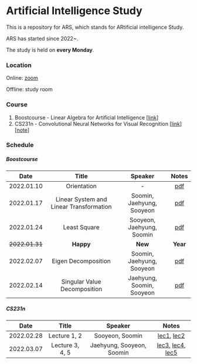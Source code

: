 # Artificial Intelligence Study

This is a repository for ARS, which stands for ARtificial intelligence Study.

ARS has started since 2022~.

The study is held on **every Monday**.

### Location

Online: [zoom](https://snu-ac-kr.zoom.us/j/2492968239?pwd=akZPV2t6YnpBQndaZG5SZ1RTUzNQUT09)

Offline: study room

### Course

1. Boostcourse - Linear Algebra for Artificial Intelligence [[link](https://www.boostcourse.org/ai251/joinLectures/195088)]
2. CS231n - Convolutional Neural Networks for Visual Recognition [[link](https://www.youtube.com/playlist?list=PL3FW7Lu3i5JvHM8ljYj-zLfQRF3EO8sYv)] [[note](http://cs231n.stanford.edu/2017/syllabus.html)]

### Schedule

##### Boostcourse

|    Date    |    Title    | Speaker |                            Notes                             |
| :--------: | :---------: | :-----: | :----------------------------------------------------------: |
| 2022.01.10 | Orientation |    -    | [pdf](https://github.com/syshim77/ARS/tree/master/Boostcourse/0_Orientation) |
| 2022.01.17 | Linear System and Linear Transformation |    Soomin, Jaehyung, Sooyeon    | [pdf](https://github.com/syshim77/ARS/tree/master/Boostcourse/1_Linear) |
| 2022.01.24 | Least Square |    Sooyeon, Jaehyung, Soomin    | [pdf](https://github.com/syshim77/ARS/tree/master/Boostcourse/2_LeastSquare) |
| ~~2022.01.31~~ | **Happy** |    **New**    | **Year** |
| 2022.02.07 | Eigen Decomposition |    Soomin, Jaehyung, Sooyeon    | [pdf](https://github.com/syshim77/ARS/tree/master/Boostcourse/3_EigenDecomposition) |
| 2022.02.14 | Singular Value Decomposition |    Jaehyung, Soomin, Sooyeon    | [pdf](https://github.com/syshim77/ARS/tree/master/Boostcourse/4_SVD) |


##### CS231n

|    Date    |    Title    | Speaker |                            Notes                             |
| :--------: | :---------: | :-----: | :----------------------------------------------------------: |
| 2022.02.28 | Lecture 1, 2 |    Sooyeon, Soomin    | [lec1](https://github.com/syshim77/ARS/tree/master/CS231n/Lecture1), [lec2](https://github.com/syshim77/ARS/tree/master/CS231n/Lecture2)|
| 2022.03.07 | Lecture 3, 4, 5 |    Jaehyung, Sooyeon, Soomin    | [lec3](https://github.com/syshim77/ARS/tree/master/CS231n/Lecture3), [lec4](https://github.com/syshim77/ARS/tree/master/CS231n/Lecture4), [lec5](https://github.com/syshim77/ARS/tree/master/CS231n/Lecture5)|